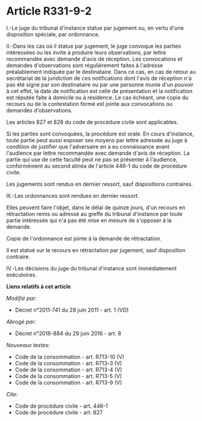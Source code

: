 # Article R331-9-2

I.-Le juge du tribunal d'instance statue par jugement ou, en vertu d'une disposition spéciale, par ordonnance. 

II.-Dans les cas où il statue par jugement, le juge convoque les parties intéressées ou les invite à produire leurs
observations, par lettre recommandée avec demande d'avis de réception. Les convocations et demandes d'observations sont
régulièrement faites à l'adresse préalablement indiquée par le destinataire. Dans ce cas, en cas de retour au secrétariat de
la juridiction de ces notifications dont l'avis de réception n'a pas été signé par son destinataire ou par une personne munie
d'un pouvoir à cet effet, la date de notification est celle de présentation et la notification est réputée faite à domicile
ou à résidence. Le cas échéant, une copie du recours ou de la contestation formé est jointe aux convocations ou demandes
d'observations. 

Les articles 827 et 828 du code de procédure civile sont applicables. 

Si les parties sont convoquées, la procédure est orale. En cours d'instance, toute partie peut aussi exposer ses moyens par
lettre adressée au juge à condition de justifier que l'adversaire en a eu connaissance avant l'audience par lettre
recommandée avec demande d'avis de réception. La partie qui use de cette faculté peut ne pas se présenter à l'audience,
conformément au second alinéa de l'article 446-1 du code de procédure civile. 

Les jugements sont rendus en dernier ressort, sauf dispositions contraires. 

III.-Les ordonnances sont rendues en dernier ressort. 

Elles peuvent faire l'objet, dans le délai de quinze jours, d'un recours en rétractation remis ou adressé au greffe du
tribunal d'instance par toute partie intéressée qui n'a pas été mise en mesure de s'opposer à la demande. 

Copie de l'ordonnance est jointe à la demande de rétractation. 

Il est statué sur le recours en rétractation par jugement, sauf disposition contraire. 

IV.-Les décisions du juge du tribunal d'instance sont immédiatement exécutoires.

**Liens relatifs à cet article**

_Modifié par_:

  - Décret n°2011-741 du 28 juin 2011 - art. 1 (VD)

_Abrogé par_:

  - Décret n°2016-884 du 29 juin 2016 - art. 8

_Nouveaux textes_:

  - Code de la consommation - art. R713-10 (V)
  - Code de la consommation - art. R713-3 (V)
  - Code de la consommation - art. R713-4 (V)
  - Code de la consommation - art. R713-5 (V)
  - Code de la consommation - art. R713-9 (V)

_Cite_:

  - Code de procédure civile - art. 446-1
  - Code de procédure civile - art. 827

